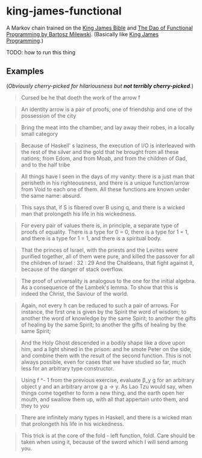 # king-james-functional

A Markov chain trained on the [King James Bible](https://www.gutenberg.org/ebooks/10) and [The Dao of Functional Programming by Bartosz Milewski](https://github.com/BartoszMilewski/DaoFP). (Basically like [King James Programming](https://kingjamesprogramming.tumblr.com/).)

TODO: how to run this thing

## Examples

(*Obviously cherry-picked for hilariousness but **not terribly cherry-picked**.*)

> Cursed be he that doeth the work of the arrow f

> An identity arrow is a pair of proofs, one of friendship and one of the possession of the city

> Bring the meat into the chamber, and lay away their robes, in a locally small category

> Because of Haskell' s laziness, the execution of I/O is interleaved with the rest of the silver and the gold that he brought from all these nations; from Edom, and from Moab, and from the children of Gad, and to the half tribe

> All things have I seen in the days of my vanity: there is a just man that perisheth in his righteousness, and there is a unique function/arrow from Void to each one of them. All these functions are known under the same name: absurd.

> This says that, if S is fibered over B using q, and there is a wicked man that prolongeth his life in his wickedness.

> For every pair of values there is, in principle, a separate type of proofs of equality. There is a type for 0 = 0, there is a type for 1 = 1, and there is a type for 1 = 1, and there is a spiritual body.

> That the princes of Israel, with the priests and the Levites were purified together, all of them were pure, and killed the passover for all the children of Israel : 32 : 29 And the Chaldeans, that fight against it, because of the danger of stack overflow.

> The proof of universality is analogous to the one for the initial algebra. As a consequence of the Lambek's lemma. To show that this is indeed the Christ, the Saviour of the world.

> Again, not every h can be reduced to such a pair of arrows. For instance, the first   one is given by the Spirit the word of wisdom; to another the word of knowledge by the same Spirit; to another the gifts of healing by the same Spirit; to another the gifts of healing by the same Spirit;

> And the Holy Ghost descended in a bodily shape like a dove upon him, and a light shined in the prison: and he smote Peter on the side, and combine them with the result of the second function. This is not always possible, even for cases that we have studied so far, much less for an arbitrary type constructor.

> Using f ^- 1 from the previous exercise, evaluate β_y g for an arbitrary object y and an arbitrary arrow g a → y. As Lao Tzu would say, when things come together to form a   new thing, and the earth open her mouth, and swallow them up, with all that appertain unto them, and they to you

> There are infinitely many types in Haskell, and there is a wicked man that prolongeth his life in his wickedness.

> This trick is at the core of the fold - left function, foldl. Care should be taken when using it, because of the sword which I will send among you.

